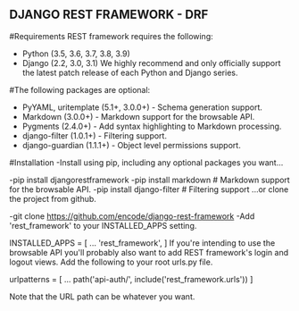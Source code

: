 ## DJANGO REST FRAMEWORK - DRF

#Requirements
REST framework requires the following:

- Python (3.5, 3.6, 3.7, 3.8, 3.9)
- Django (2.2, 3.0, 3.1)
We highly recommend and only officially support the latest patch release of each Python and Django series.

#The following packages are optional:

- PyYAML, uritemplate (5.1+, 3.0.0+) - Schema generation support.
- Markdown (3.0.0+) - Markdown support for the browsable API.
- Pygments (2.4.0+) - Add syntax highlighting to Markdown processing.
- django-filter (1.0.1+) - Filtering support.
- django-guardian (1.1.1+) - Object level permissions support.

#Installation
-Install using pip, including any optional packages you want...

-pip install djangorestframework
-pip install markdown       # Markdown support for the browsable API.
-pip install django-filter  # Filtering support
...or clone the project from github.

-git clone https://github.com/encode/django-rest-framework
-Add 'rest_framework' to your INSTALLED_APPS setting.

INSTALLED_APPS = [
    ...
    'rest_framework',
]
If you're intending to use the browsable API you'll probably also want to add REST framework's login and logout views. Add the following to your root urls.py file.

urlpatterns = [
    ...
    path('api-auth/', include('rest_framework.urls'))
]

Note that the URL path can be whatever you want.
